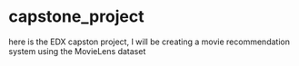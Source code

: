 # capstone_project
 here is the EDX capston project, I  will be creating a movie recommendation system using the MovieLens dataset

 
